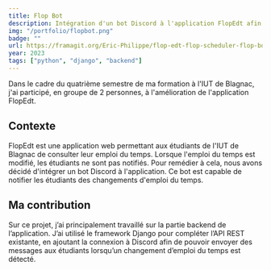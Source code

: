 ```yaml
---
title: Flop Bot
description: Intégration d'un bot Discord à l'application FlopEdt afin de notifier les étudiant des changements d'emploi du temps
img: "/portfolio/flopbot.png"
badge: ""
url: https://framagit.org/Eric-Philippe/flop-edt-flop-scheduler-flop-bot
year: 2023
tags: ["python", "django", "backend"]
---
```

Dans le cadre du quatrième semestre de ma formation à l'IUT de Blagnac, j'ai participé, en groupe de 2 personnes, à l'amélioration de l'application FlopEdt.

## Contexte

FlopEdt est une application web permettant aux étudiants de l'IUT de Blagnac de consulter leur emploi du temps. Lorsque l'emploi du temps est modifié, les étudiants ne sont pas notifiés. Pour remédier à cela, nous avons décidé d'intégrer un bot Discord à l'application. Ce bot est capable de notifier les étudiants des changements d'emploi du temps.

## Ma contribution

Sur ce projet, j’ai principalement travaillé sur la partie backend de l’application. J’ai utilisé le framework Django pour compléter l’API REST existante, en ajoutant la connexion à Discord afin de pouvoir envoyer des messages aux étudiants lorsqu’un changement d’emploi du temps est détecté.